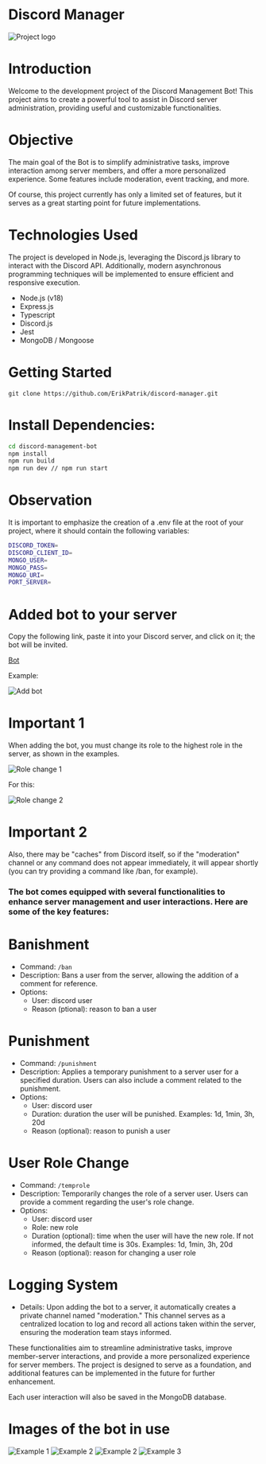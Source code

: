 # Discord Manager

![Project logo](./images/discord_logo.jpeg)

# Introduction

Welcome to the development project of the Discord Management Bot!
This project aims to create a powerful tool to assist in Discord server administration, providing useful and customizable functionalities.

# Objective

The main goal of the Bot is to simplify administrative tasks, improve interaction among server members, and offer a more personalized experience. Some features include moderation, event tracking, and more.

Of course, this project currently has only a limited set of features, but it serves as a great starting point for future implementations.

# Technologies Used
The project is developed in Node.js, leveraging the Discord.js library to interact with the Discord API.
Additionally, modern asynchronous programming techniques will be implemented to ensure efficient and responsive execution.

- Node.js (v18)
- Express.js
- Typescript
- Discord.js
- Jest
- MongoDB / Mongoose

# Getting Started

`git clone https://github.com/ErikPatrik/discord-manager.git`

# Install Dependencies:

```bash
cd discord-management-bot
npm install
npm run build
npm run dev // npm run start
```

# Observation

It is important to emphasize the creation of a .env file at the root of your project, where it should contain the following variables:

```bash
DISCORD_TOKEN=
DISCORD_CLIENT_ID=
MONGO_USER=
MONGO_PASS=
MONGO_URI=
PORT_SERVER=
```

# Added bot to your server

Copy the following link, paste it into your Discord server, and click on it; the bot will be invited.

[Bot](https://discord.com/api/oauth2/authorize?client_id=1192814832936829029&permissions=8&scope=bot+applications.commands)

Example:

![Add bot](./images/add_bot.jpeg)

<h1>Important 1</h1>

When adding the bot, you must change its role to the highest role in the server, as shown in the examples.

![Role change 1](./images/role_change_1.jpeg)

For this:

![Role change 2](./images/role_change_2.jpeg)

<h1>Important 2</h1>

Also, there may be "caches" from Discord itself, so if the "moderation" channel or any command does not appear immediately, it will appear shortly (you can try providing a command like /ban, for example).

<h3>The bot comes equipped with several functionalities to enhance server management and user interactions. Here are some of the key features:</h3>

# Banishment

- Command: `/ban`
- Description: Bans a user from the server, allowing the addition of a comment for reference.
- Options:
    - User: discord user
    - Reason (ptional): reason to ban a user

# Punishment

- Command: `/punishment`
- Description: Applies a temporary punishment to a server user for a specified duration. Users can also include a comment related to the punishment.
- Options:
    - User: discord user
    - Duration: duration the user will be punished. Examples: 1d, 1min, 3h, 20d
    - Reason (optional): reason to punish a user

# User Role Change

- Command: `/temprole`
- Description: Temporarily changes the role of a server user. Users can provide a comment regarding the user's role change.
- Options:
    - User: discord user
    - Role: new role
    - Duration (optional): time when the user will have the new role. If not informed, the default time is 30s. Examples: 1d, 1min, 3h, 20d
    - Reason (optional): reason for changing a user role

# Logging System

- Details: Upon adding the bot to a server, it automatically creates a private channel named "moderation." This channel serves as a centralized location to log and record all actions taken within the server, ensuring the moderation team stays informed.

These functionalities aim to streamline administrative tasks, improve member-server interactions, and provide a more personalized experience for server members. The project is designed to serve as a foundation, and additional features can be implemented in the future for further enhancement.

Each user interaction will also be saved in the MongoDB database.

# Images of the bot in use

![Example 1](./images/example_1.jpeg)
![Example 2](./images/example_2.jpeg)
![Example 2](./images/example_3.jpeg)
![Example 3](./images/example_4.jpeg)